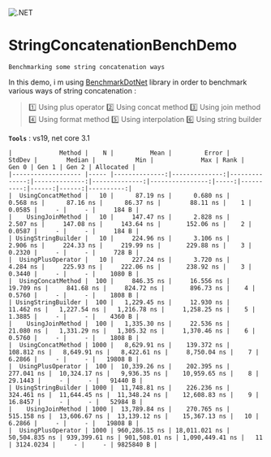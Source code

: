 ![.NET](https://github.com/aimenux/StringConcatenationBenchDemo/workflows/.NET/badge.svg)

# StringConcatenationBenchDemo
```
Benchmarking some string concatenation ways
```

In this demo, i m using [BenchmarkDotNet](https://github.com/dotnet/BenchmarkDotNet) library in order to benchmark various ways of string concatenation :
> :one: Using plus operator
> :two: Using concat method
> :three: Using join method
> :four: Using format method
> :five: Using interpolation
> :six: Using string builder

**`Tools`** : vs19, net core 3.1

```
|             Method |    N |          Mean |         Error |        StdDev |        Median |           Min |             Max | Rank |     Gen 0 | Gen 1 | Gen 2 | Allocated |
|------------------- |----- |--------------:|--------------:|--------------:|--------------:|--------------:|----------------:|-----:|----------:|------:|------:|----------:|
|  UsingConcatMethod |   10 |      87.19 ns |      0.680 ns |      0.568 ns |      87.16 ns |      86.37 ns |        88.11 ns |    1 |    0.0585 |     - |     - |     184 B |
|    UsingJoinMethod |   10 |     147.47 ns |      2.828 ns |      2.507 ns |     147.08 ns |     143.64 ns |       152.06 ns |    2 |    0.0587 |     - |     - |     184 B |
| UsingStringBuilder |   10 |     224.96 ns |      3.106 ns |      2.906 ns |     224.33 ns |     219.99 ns |       229.88 ns |    3 |    0.2320 |     - |     - |     728 B |
|  UsingPlusOperator |   10 |     227.24 ns |      3.720 ns |      4.284 ns |     225.93 ns |     222.06 ns |       238.92 ns |    3 |    0.3440 |     - |     - |    1080 B |
|  UsingConcatMethod |  100 |     846.35 ns |     16.556 ns |     19.709 ns |     841.68 ns |     824.72 ns |       896.73 ns |    4 |    0.5760 |     - |     - |    1808 B |
| UsingStringBuilder |  100 |   1,229.45 ns |     12.930 ns |     11.462 ns |   1,227.54 ns |   1,216.78 ns |     1,258.25 ns |    5 |    1.3885 |     - |     - |    4360 B |
|    UsingJoinMethod |  100 |   1,335.30 ns |     22.536 ns |     21.080 ns |   1,331.29 ns |   1,305.32 ns |     1,370.46 ns |    6 |    0.5760 |     - |     - |    1808 B |
|  UsingConcatMethod | 1000 |   8,629.91 ns |    139.372 ns |    108.812 ns |   8,649.91 ns |   8,422.61 ns |     8,750.04 ns |    7 |    6.2866 |     - |     - |   19808 B |
|  UsingPlusOperator |  100 |  10,339.26 ns |    202.395 ns |    277.041 ns |  10,324.17 ns |   9,936.35 ns |    10,959.65 ns |    8 |   29.1443 |     - |     - |   91440 B |
| UsingStringBuilder | 1000 |  11,748.81 ns |    226.236 ns |    324.461 ns |  11,644.45 ns |  11,348.24 ns |    12,608.83 ns |    9 |   16.8457 |     - |     - |   52984 B |
|    UsingJoinMethod | 1000 |  13,789.84 ns |    270.765 ns |    515.158 ns |  13,606.67 ns |  13,139.12 ns |    15,367.13 ns |   10 |    6.2866 |     - |     - |   19808 B |
|  UsingPlusOperator | 1000 | 960,286.15 ns | 18,011.021 ns | 50,504.835 ns | 939,399.61 ns | 901,508.01 ns | 1,090,449.41 ns |   11 | 3124.0234 |     - |     - | 9825840 B |